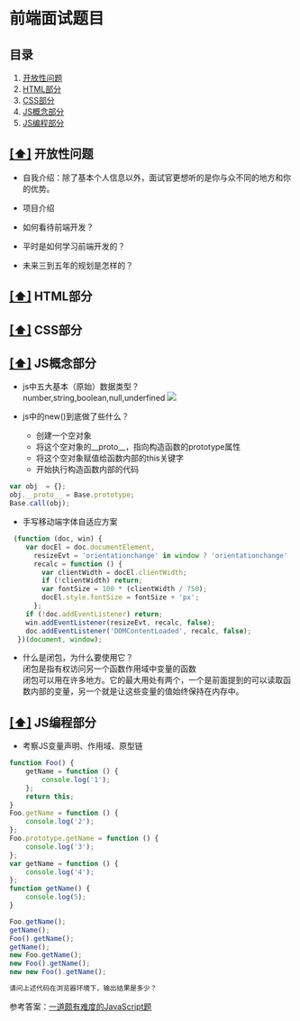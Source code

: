 # 前端面试题目

## <a name="catalog">目录</a>

1. [开放性问题](#base)
1. [HTML部分](#html)
1. [CSS部分](#css)
1. [JS概念部分](#js)
1. [JS编程部分](#js2)

## [[⬆]](#catalog) <a name="base">开放性问题</a>  
* 自我介绍：除了基本个人信息以外，面试官更想听的是你与众不同的地方和你的优势。

* 项目介绍

* 如何看待前端开发？

* 平时是如何学习前端开发的？

* 未来三到五年的规划是怎样的？

## [[⬆]](#catalog) <a name="html">HTML部分</a>  
## [[⬆]](#catalog) <a name="css">CSS部分</a>  
## [[⬆]](#catalog) <a name="js">JS概念部分</a>


* js中五大基本（原始）数据类型？  
number,string,boolean,null,underfined
![](https://images2015.cnblogs.com/blog/315302/201702/315302-20170205164840214-221836365.png)

* js中的new()到底做了些什么？
  * 创建一个空对象
  * 将这个空对象的__proto__，指向构造函数的prototype属性
  * 将这个空对象赋值给函数内部的this关键字
  * 开始执行构造函数内部的代码
```js
var obj  = {};
obj.__proto__ = Base.prototype;
Base.call(obj);
```

* 手写移动端字体自适应方案
```js
 (function (doc, win) {
    var docEl = doc.documentElement,
      resizeEvt = 'orientationchange' in window ? 'orientationchange' : 'resize',
      recalc = function () {
        var clientWidth = docEl.clientWidth;
        if (!clientWidth) return;
        var fontSize = 100 * (clientWidth / 750);
        docEl.style.fontSize = fontSize + 'px';
      };
    if (!doc.addEventListener) return;
    win.addEventListener(resizeEvt, recalc, false);
    doc.addEventListener('DOMContentLoaded', recalc, false);
  })(document, window);
```
* 什么是闭包，为什么要使用它？  
闭包是指有权访问另一个函数作用域中变量的函数  
闭包可以用在许多地方。它的最大用处有两个，一个是前面提到的可以读取函数内部的变量，另一个就是让这些变量的值始终保持在内存中。  

## [[⬆]](#catalog) <a name="js2">JS编程部分</a>

* 考察JS变量声明、作用域、原型链
```js
function Foo() {
    getName = function () { 
    	console.log('1');
    };
    return this;
}
Foo.getName = function () {
	console.log('2');
};
Foo.prototype.getName = function () { 
	console.log('3');
};
var getName = function () { 
	console.log('4');
};
function getName() { 
	console.log(5);
}

Foo.getName();  
getName();	
Foo().getName(); 
getName();  
new Foo.getName(); 
new Foo().getName();   
new new Foo().getName();		

请问上述代码在浏览器环境下，输出结果是多少？
```
参考答案：[一道颇有难度的JavaScript题](https://cnodejs.org/topic/5867d50d5eac96bb04d3e302)




